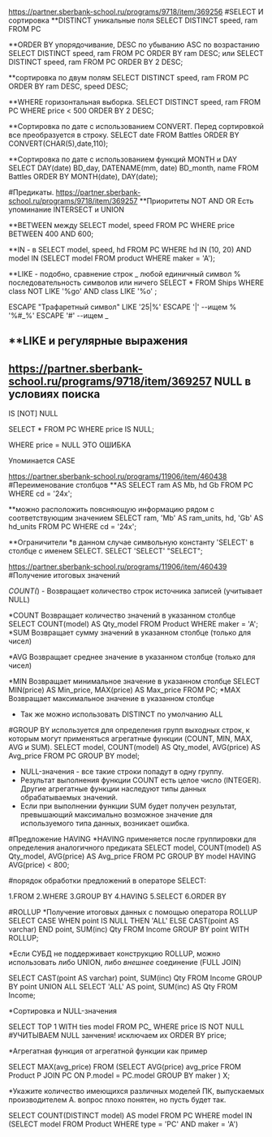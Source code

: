 ﻿https://partner.sberbank-school.ru/programs/9718/item/369256
#SELECT  И сортировка
**DISTINCT уникальные поля
SELECT DISTINCT 
speed,
ram
FROM PC

**ORDER BY упорядочивание, 
DESC по убыванию
ASC по возрастанию
SELECT DISTINCT speed, ram
FROM PC
ORDER BY ram DESC;
 или
SELECT DISTINCT speed, ram
FROM PC
ORDER BY 2 DESC;

**сортировка по двум полям
SELECT DISTINCT speed, ram
FROM PC
ORDER BY ram DESC, speed DESC;

**WHERE горизонтальная выборка.
SELECT DISTINCT speed, ram
FROM PC
WHERE price < 500
ORDER BY 2 DESC;

**Сортировка по дате с использованием CONVERT.
Перед сортировкой все преобразуется в строку.
SELECT date
FROM Battles
ORDER BY CONVERT(CHAR(5),date,110);

**Сортировка по дате с использованием функций MONTH и DAY
SELECT 
	DAY(date) BD_day, 
	DATENAME(mm, date) BD_month, 
	name
FROM Battles
ORDER BY MONTH(date), DAY(date);

#Предикаты.
https://partner.sberbank-school.ru/programs/9718/item/369257
**Приоритеты NOT AND OR 
Есть упоминание INTERSECT и UNION

**BETWEEN между
SELECT model, speed
FROM PC
WHERE price BETWEEN 400 AND 600;

**IN -  в 
SELECT model, speed, hd
FROM PC
WHERE hd IN (10, 20) AND
 model IN (SELECT model
 FROM product
 WHERE maker = 'A');

**LIKE - подобно, сравнение строк
_ любой единичный символ
% последовательность символов или ничего
SELECT *
FROM Ships
WHERE class NOT LIKE '%go' AND
 class LIKE '%o' ; 

ESCAPE "Трафаретный символ"
LIKE '25|%' ESCAPE '|' --ищем %
'%#_%' ESCAPE '#'      --ищем _


**LIKE и регулярные выражения
---------------------------
https://partner.sberbank-school.ru/programs/9718/item/369257
NULL в условиях поиска
-----------------------
IS [NOT] NULL

SELECT *
FROM PC
WHERE price IS NULL;

WHERE price = NULL ЭТО ОШИБКА

Упоминается CASE

https://partner.sberbank-school.ru/programs/11906/item/460438
#Переименование столбцов
**AS
SELECT ram AS Mb, hd Gb
FROM PC
WHERE cd = '24x';

**можно расположить поясняющую информацию рядом с соответствующим значением
SELECT ram, 'Mb' AS ram_units, hd, 'Gb' AS hd_units
FROM PC
WHERE cd = '24x';

**Ограничители
*в данном случае символьную константу 'SELECT' в столбце с именем SELECT. 
SELECT 'SELECT' "SELECT";

https://partner.sberbank-school.ru/programs/11906/item/460439
#Получение итоговых значений

*COUNT(*) - Возвращает количество строк источника записей (учитывает NULL)

*COUNT Возвращает количество значений в указанном столбце
SELECT COUNT(model) AS Qty_model
FROM Product
WHERE maker = 'A';
*SUM Возвращает сумму значений в указанном столбце (только для чисел)

*AVG Возвращает среднее значение в указанном столбце (только для чисел)

*MIN Возвращает минимальное значение в указанном столбце
SELECT 
	MIN(price) AS Min_price,
    MAX(price) AS Max_price
FROM PC;
*MAX Возвращает максимальное значение в указанном столбце

* Так же можно использовать DISTINCT по умолчанию ALL

#GROUP BY используется для определения групп выходных строк, к которым могут применяться агрегатные функции (COUNT, MIN, MAX, AVG и SUM).
SELECT 
	model, 
	COUNT(model) AS Qty_model,
    AVG(price) AS Avg_price
FROM PC
GROUP BY model;
* NULL-значения - все такие строки попадут в одну группу.
* Результат выполнения функции COUNT есть целое число (INTEGER). Другие агрегатные функции наследуют типы данных обрабатываемых значений.
* Если при выполнении функции SUM будет получен результат, превышающий максимально возможное значение для используемого типа данных, возникает ошибка.

#Предложение HAVING
*HAVING применяется после группировки для определения аналогичного предиката
SELECT 
	model, 
	COUNT(model) AS Qty_model,
	AVG(price) AS Avg_price
FROM PC
GROUP BY model
HAVING AVG(price) < 800;

#порядок обработки предложений в операторе SELECT:

1.FROM
2.WHERE
3.GROUP BY
4.HAVING
5.SELECT
6.ORDER BY

#ROLLUP
*Получение итоговых данных с помощью оператора ROLLUP
SELECT 
	CASE 
		WHEN point IS NULL THEN 'ALL' 
		ELSE CAST(point AS varchar) 
	END point,
SUM(inc) Qty
FROM Income 
GROUP BY point WITH ROLLUP;

*Если СУБД не поддерживает конструкцию ROLLUP, можно использовать либо UNION, либо _внешнее_ соединение (FULL JOIN)

SELECT 
	CAST(point AS varchar) point, 
	SUM(inc) Qty
FROM Income GROUP BY point
UNION ALL
SELECT 
	'ALL' AS point, 
	SUM(inc) AS Qty
FROM Income;

*Сортировка и NULL-значения

SELECT TOP 1 WITH ties model
FROM PC_
WHERE price IS NOT NULL  #УЧИТЫВАЕМ NULL занчения! исключаем их
ORDER BY price;

*Агрегатная функция от агрегатной функции
как пример

SELECT MAX(avg_price)
FROM (SELECT 
		AVG(price) avg_price
		FROM 
			Product P JOIN PC 
			ON P.model = PC.model
		GROUP BY maker
	) X;

*Укажите количество имеющихся различных моделей ПК, выпускаемых производителем А.
вопрос плохо понятен, но пусть будет так.

SELECT 
	COUNT(DISTINCT model) AS model
	FROM PC
	WHERE model IN 
	(SELECT 
		model
	FROM Product
WHERE type = 'PC' AND maker = 'A')






